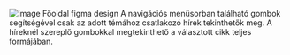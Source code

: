 ![image](https://github.com/user-attachments/assets/691ca705-db1c-4861-8523-be3ea18afdf2)
Főoldal figma design
A navigációs menüsorban található gombok segítségével csak az adott témához csatlakozó hírek tekinthetők meg.
A híreknél szereplő gombokkal megtekinthető a választott cikk teljes formájában.
